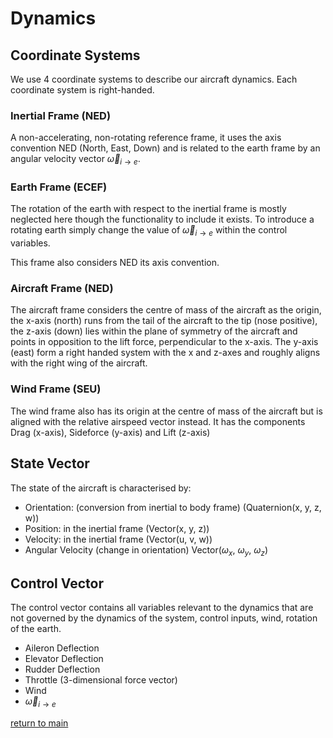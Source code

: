 
# Dynamics

## Coordinate Systems

We use 4 coordinate systems to describe our aircraft dynamics. Each coordinate
system is right-handed.

### Inertial Frame (NED)

A non-accelerating, non-rotating reference frame, it uses the axis convention
NED (North, East, Down) and is related to the earth frame by an angular velocity
vector $\vec{\omega} _{i\rightarrow e}$.

### Earth Frame (ECEF)

The rotation of the earth with respect to the inertial frame is mostly neglected
here though the functionality to include it exists. To introduce a rotating earth
simply change the value of $\vec{\omega} _{i\rightarrow e}$ within the control
variables.

This frame also considers NED its axis convention.

### Aircraft Frame (NED)

The aircraft frame considers the centre of mass of the aircraft as the origin,
the x-axis (north) runs from the tail of the aircraft to the tip (nose positive),
the z-axis (down) lies within the plane of symmetry of the aircraft and points
in opposition to the lift force, perpendicular to the x-axis. The y-axis (east)
form a right handed system with the x and z-axes and roughly aligns with the
right wing of the aircraft.

### Wind Frame (SEU)

The wind frame also has its origin at the centre of mass of the aircraft but is
aligned with the relative airspeed vector instead. It has the components Drag (x-axis),
Sideforce (y-axis) and Lift (z-axis)

## State Vector

The state of the aircraft is characterised by:

- Orientation: (conversion from inertial to body frame) (Quaternion(x, y, z, w))
- Position: in the inertial frame (Vector(x, y, z))
- Velocity: in the inertial frame (Vector(u, v, w))
- Angular Velocity (change in orientation) Vector($\omega _x$, $\omega _y$, $\omega _z$)

## Control Vector

The control vector contains all variables relevant to the dynamics that are not
governed by the dynamics of the system, control inputs, wind, rotation of the earth.

- Aileron Deflection
- Elevator Deflection
- Rudder Deflection
- Throttle (3-dimensional force vector)
- Wind
- $\vec{\omega} _{i\rightarrow e}$

[return to main](../README.md)
